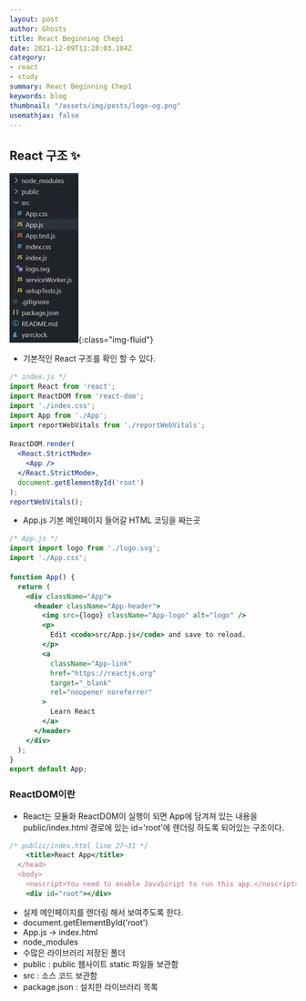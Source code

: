 ```yaml
---
layout: post
author: Ghosts
title: React Beginning Chep1
date: 2021-12-09T11:28:03.104Z
category:
- react
- study
summary: React Beginning Chep1
keywords: blog
thumbnail: "/assets/img/posts/logo-og.png"
usemathjax: false
---
```


## React 구조   ✨
  ![react](/assets/img/posts/folder.png){:class="img-fluid"}
  - 기본적인 React 구조를 확인 할 수 있다. 

```jsx
/* index.js */
import React from 'react';
import ReactDOM from 'react-dom';
import './index.css';
import App from './App';
import reportWebVitals from './reportWebVitals';

ReactDOM.render(
  <React.StrictMode>
    <App />
  </React.StrictMode>,
  document.getElementById('root')
);
reportWebVitals();
```

- App.js 기본 메인페이지 들어갈 HTML 코딩을 짜는곳 
```jsx
/* App.js */
import import logo from './logo.svg';
import './App.css';

function App() {
  return (
    <div className="App">
      <header className="App-header">
        <img src={logo} className="App-logo" alt="logo" />
        <p>
          Edit <code>src/App.js</code> and save to reload.
        </p>
        <a
          className="App-link"
          href="https://reactjs.org"
          target="_blank"
          rel="noopener noreferrer"
        >
          Learn React
        </a>
      </header>
    </div>
  );
}
export default App;
```

### ReactDOM이란 
- React는 모듈화 ReactDOM이 실행이 되면 App에 담겨져 있는 내용을 public/index.html 경로에 있는 id='root'에 렌더링 하도록 되어있는 구조이다. 

```jsx
/* public/index.html line 27~31 */
    <title>React App</title>
  </head>
  <body>
    <noscript>You need to enable JavaScript to run this app.</noscript>
    <div id="root"></div>
```

- 실제 메인페이지를 렌더링 해서 보여주도록 한다. 
- document.getElementById('root')
- App.js -> index.html 
- node_modules 
- 수많은 라이브러리 저장된 폴더 
- public : public 웹사이트 static 파일들 보관함  
- src : 소스 코드 보관함
- package.json : 설치한 라이브러리 목록